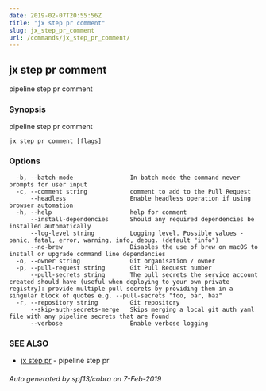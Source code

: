 ```yaml
---
date: 2019-02-07T20:55:56Z
title: "jx step pr comment"
slug: jx_step_pr_comment
url: /commands/jx_step_pr_comment/
---
```

## jx step pr comment

pipeline step pr comment

### Synopsis

pipeline step pr comment

```
jx step pr comment [flags]
```

### Options

```
  -b, --batch-mode                In batch mode the command never prompts for user input
  -c, --comment string            comment to add to the Pull Request
      --headless                  Enable headless operation if using browser automation
  -h, --help                      help for comment
      --install-dependencies      Should any required dependencies be installed automatically
      --log-level string          Logging level. Possible values - panic, fatal, error, warning, info, debug. (default "info")
      --no-brew                   Disables the use of brew on macOS to install or upgrade command line dependencies
  -o, --owner string              Git organisation / owner
  -p, --pull-request string       Git Pull Request number
      --pull-secrets string       The pull secrets the service account created should have (useful when deploying to your own private registry): provide multiple pull secrets by providing them in a singular block of quotes e.g. --pull-secrets "foo, bar, baz"
  -r, --repository string         Git repository
      --skip-auth-secrets-merge   Skips merging a local git auth yaml file with any pipeline secrets that are found
      --verbose                   Enable verbose logging
```

### SEE ALSO

* [jx step pr](/commands/jx_step_pr/)	 - pipeline step pr

###### Auto generated by spf13/cobra on 7-Feb-2019
